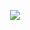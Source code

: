 <p align="center">
  <img src="https://github-readme-stats.vercel.app/api?username=shellrean&show_icons=true&theme=radical">
</p>
